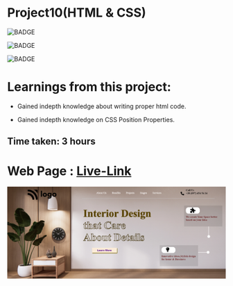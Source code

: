 # Project10(HTML & CSS)

![BADGE](https://img.shields.io/badge/iNeuron-LCO-orange)

![BADGE](https://img.shields.io/badge/-WEB%20DEVELOPMENT-GREEN)

![BADGE](https://img.shields.io/badge/-SHRAVYA%20SARUGU-FF69B4)

# Learnings from this project:

- Gained indepth knowledge about writing proper html code.

- Gained indepth knowledge on CSS Position Properties. 

## Time taken: 3 hours

# Web Page : [Live-Link](https://project10-htmlcss.netlify.app/)

![Thumbnail](./thumbnail.png)